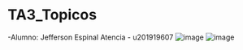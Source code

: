 # TA3_Topicos
-Alumno: Jefferson Espinal Atencia - u201919607
![image](https://github.com/JeffersonEspinalA/TA3_Topicos/assets/89090023/c7b2b0c5-0171-4bef-8451-97ae61867cf5)
![image](https://github.com/JeffersonEspinalA/TA3_Topicos/assets/89090023/5d364174-bf94-46e9-b798-d1d49e61050b)
